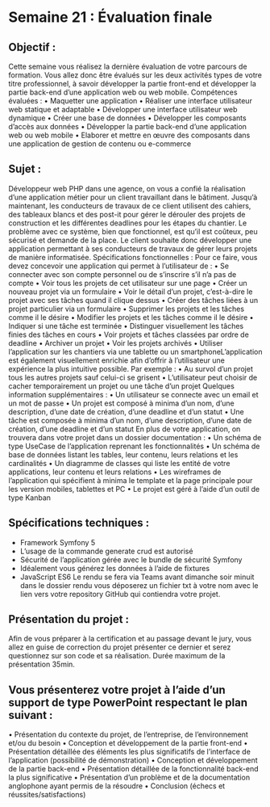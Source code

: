 #              Semaine 21 : Évaluation finale

## Objectif :
Cette semaine vous réalisez la dernière évaluation de votre parcours de formation. Vous allez donc
être évalués sur les deux activités types de votre titre professionnel, à savoir développer la partie
front-end et développer la partie back-end d’une application web ou web mobile.
Compétences évaluées :
• Maquetter une application
• Réaliser une interface utilisateur web statique et adaptable
• Développer une interface utilisateur web dynamique
• Créer une base de données
• Développer les composants d’accès aux données
• Développer la partie back-end d’une application web ou web mobile
• Elaborer et mettre en œuvre des composants dans une application de gestion de contenu ou
e-commerce

## Sujet :
Développeur web PHP dans une agence, on vous a confié la réalisation d’une application métier
pour un client travaillant dans le bâtiment.
Jusqu’à maintenant, les conducteurs de travaux de ce client utilisent des cahiers, des tableaux blancs
et des post-it pour gérer le dérouler des projets de construction et les différentes deadlines pour les
étapes du chantier.
Le problème avec ce système, bien que fonctionnel, est qu’il est coûteux, peu sécurisé et demande
de la place. Le client souhaite donc développer une application permettant à ses conducteurs de
travaux de gérer leurs projets de manière informatisée.
Spécifications fonctionnelles :
Pour ce faire, vous devez concevoir une application qui permet à l’utilisateur de :
• Se connecter avec son compte personnel ou de s’inscrire s’il n’a pas de compte
• Voir tous les projets de cet utilisateur sur une page
• Créer un nouveau projet via un formulaire
• Voir le détail d’un projet, c’est-à-dire le projet avec ses tâches quand il clique dessus
• Créer des tâches liées à un projet particulier via un formulaire
• Supprimer les projets et les tâches comme il le désire
• Modifier les projets et les tâches comme il le désire
• Indiquer si une tâche est terminée
• Distinguer visuellement les tâches finies des tâches en cours
• Voir projets et tâches classées par ordre de deadline
• Archiver un projet
• Voir les projets archivés
• Utiliser l’application sur les chantiers via une tablette ou un smartphoneL’application est également 
visuellement enrichie afin d’offrir à l’utilisateur une expérience la plus
intuitive possible. Par exemple :
• Au survol d’un projet tous les autres projets sauf celui-ci se grisent
• L’utilisateur peut choisir de cacher temporairement un projet ou une tâche d’un projet
Quelques information supplémentaires :
• Un utilisateur se connecte avec un email et un mot de passe
• Un projet est composé à minima d’un nom, d’une description, d’une date de création, d’une
deadline et d’un statut
• Une tâche est composée à minima d’un nom, d’une description, d’une date de création,
d’une deadline et d’un statut
En plus de votre application, on trouvera dans votre projet dans un dossier documentation :
• Un schéma de type UseCase de l’application reprenant les fonctionnalités
• Un schéma de base de données listant les tables, leur contenu, leurs relations et les
cardinalités
• Un diagramme de classes qui liste les entité de votre applications, leur contenu et leurs
relations
• Les wireframes de l’application qui spécifient à minima le template et la page principale
pour les version mobiles, tablettes et PC
• Le projet est géré à l’aide d’un outil de type Kanban

## Spécifications techniques :
- Framework Symfony 5
- L’usage de la commande generate crud est autorisé
- Sécurité de l’application gérée avec le bundle de sécurité Symfony
- Idéalement vous générez les données à l’aide de fixtures
- JavaScript ES6
Le rendu se fera via Teams avant dimanche soir minuit dans le dossier rendu vous déposerez
un fichier txt à votre nom avec le lien vers votre repository GitHub qui contiendra votre
projet.

## Présentation du projet :
Afin de vous préparer à la certification et au passage devant le jury, vous allez en guise de
correction du projet présenter ce dernier et serez questionnez sur son code et sa réalisation.
Durée maximum de la présentation 35min.

## Vous présenterez votre projet à l’aide d’un support de type PowerPoint respectant le plan suivant :
• Présentation du contexte du projet, de l’entreprise, de l’environnement et/ou du besoin
• Conception et développement de la partie front-end
• Présentation détaillée des éléments les plus significatifs de l’interface de l’application
(possibilité de démonstration)
• Conception et développement de la partie back-end
• Présentation détaillée de la fonctionnalité back-end la plus significative
• Présentation d’un problème et de la documentation anglophone ayant permis de la résoudre
• Conclusion (échecs et réussites/satisfactions)